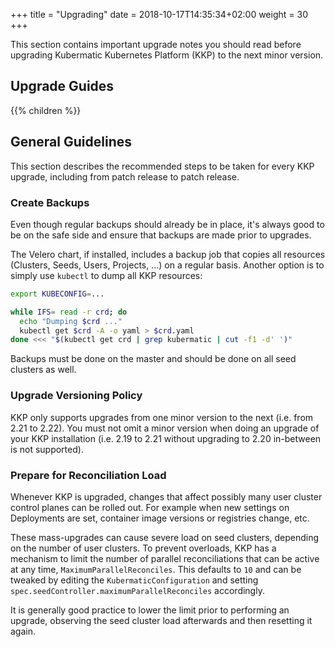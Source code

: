 +++
title = "Upgrading"
date =  2018-10-17T14:35:34+02:00
weight = 30
+++

This section contains important upgrade notes you should read before upgrading Kubermatic Kubernetes Platform (KKP) to the next minor version.

## Upgrade Guides

{{% children %}}

## General Guidelines

This section describes the recommended steps to be taken for every KKP upgrade, including from patch release to patch release.

### Create Backups

Even though regular backups should already be in place, it's always good to be
on the safe side and ensure that backups are made prior to upgrades.

The Velero chart, if installed, includes a backup job that copies all resources
(Clusters, Seeds, Users, Projects, ...) on a regular basis. Another option is
to simply use `kubectl` to dump all KKP resources:

```bash
export KUBECONFIG=...

while IFS= read -r crd; do
  echo "Dumping $crd ..."
  kubectl get $crd -A -o yaml > $crd.yaml
done <<< "$(kubectl get crd | grep kubermatic | cut -f1 -d' ')"
```

Backups must be done on the master and should be done on all seed clusters as
well.

### Upgrade Versioning Policy

KKP only supports upgrades from one minor version to the next (i.e. from 2.21 to 2.22).
You must not omit a minor version when doing an upgrade of your KKP installation
(i.e. 2.19 to 2.21 without upgrading to 2.20 in-between is not supported).

### Prepare for Reconciliation Load

Whenever KKP is upgraded, changes that affect possibly many user cluster control planes
can be rolled out. For example when new settings on Deployments are set, container
image versions or registries change, etc.

These mass-upgrades can cause severe load on seed clusters, depending on the
number of user clusters. To prevent overloads, KKP has a mechanism to limit the
number of parallel reconciliations that can be active at any time,
`MaximumParallelReconciles`. This defaults to `10` and can be tweaked by editing
the `KubermaticConfiguration` and setting `spec.seedController.maximumParallelReconciles`
accordingly.

It is generally good practice to lower the limit prior to performing an upgrade,
observing the seed cluster load afterwards and then resetting it again.
